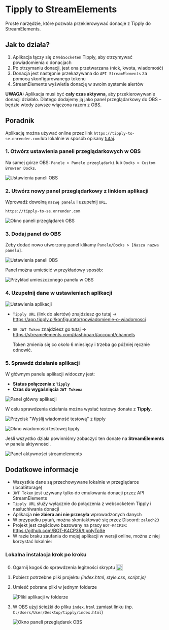 # Tipply to StreamElements 

Proste narzędzie, które pozwala przekierowywać donacje z Tipply do StreamElements.

## Jak to działa?
  1. Aplikacja łączy się z `WebSocketem` Tipply, aby otrzymywać powiadomienia o donacjach
  2. Po otrzymaniu donacji, jest ona przetwarzana (nick, kwota, wiadomość)
  3. Donacja jest następnie przekazywana do `API StreamElements` za pomocą skonfigurowanego tokenu
  4. StreamElements wyświetla donację w swoim systemie alertów

 **UWAGA:** Aplikacja musi być **cały czas aktywna**, aby przekierowywanie donacji działało. Dlatego dodajemy ją jako panel przeglądarkowy do OBS – będzie wtedy zawsze włączona razem z OBS.

## Poradnik

Aplikację można używać online przez link `https://tipply-to-se.onrender.com` lub lokalnie w sposób opisany [tutaj](#lokalna-instalacja-krok-po-kroku).

### 1. Otwórz ustawienia paneli przeglądarkowych w OBS

Na samej górze OBS:
`Panele > Panele przeglądarki` lub `Docks > Custom Browser Docks`.

![Ustawienia paneli OBS](https://i.imgur.com/FTVlzo8.png)

### 2. Utwórz nowy panel przeglądarkowy z linkiem aplikacji

Wprowadź dowolną `nazwę panelu` i uzupełnij `URL`.

```
https://tipply-to-se.onrender.com
```

![Okno paneli przeglądarek OBS](https://i.imgur.com/cv9lwNw.png)

### 3. Dodaj panel do OBS

Żeby dodać nowo utworzony panel klikamy `Panele/Docks > [Nasza nazwa panelu]`.

![Ustawienia paneli OBS](https://i.imgur.com/ZpRW5sY.png)

Panel można umieścić w przykładowy sposób: 

![Przykład umieszczonego panelu w OBS](https://i.imgur.com/YLRLqT0.png)

### 4. Uzupełnij dane w ustawieniach aplikacji

![Ustawienia aplikacji](https://i.imgur.com/ZsyetIi.png)

- `Tipply URL` (link do alertów) znajdziesz go tutaj → https://app.tipply.pl/konfigurator/powiadomienie-o-wiadomosci
- `SE JWT Token` znajdziesz go tutaj → https://streamelements.com/dashboard/account/channels
  
  Token zmienia się co około 6 miesięcy i trzeba go później ręcznie odnowić.

### 5. Sprawdź działanie aplikacji

W głównym panelu aplikacji widoczny jest:
- **Status połączenia z `Tipply`**
- **Czas do wygaśnięcia `JWT Tokena`**

![Panel główny aplikacji](https://i.imgur.com/bAXK45b.png)

W celu sprawdzenia działania można wysłać testowy donate z **Tipply**.

![Przycisk "Wyślij wiadomość testową" z tipply](https://i.imgur.com/rQ5YbrE.png)

![Okno wiadomości testowej tipply](https://i.imgur.com/r1UN7ag.png)

Jeśli wszystko działa powinniśmy zobaczyć ten donate na **StreamElements** w panelu aktywności.

![Panel aktywności streamelements](https://i.imgur.com/Ikd6UZQ.png)
## Dodatkowe informacje

- Wszystkie dane są przechowywane lokalnie w przeglądarce (localStorage)
- `JWT Token` jest używany tylko do emulowania donacji przez API StreamElements
- `Tipply URL` służy wyłącznie do połączenia z websocketem Tipply i nasłuchiwania donacji
- Aplikacja **nie zbiera ani nie przesyła** wprowadzonych danych
- W przypadku pytań, można skontaktować się przez Discord: `zalech23`
- Projekt jest częściowo bazowany na pracy `BOT-K4CP3R`: https://github.com/BOT-K4CP3R/tipplyToSe
- W razie braku zaufania do mojej aplikacji w wersji online, można z niej korzystać lokalnie:

### Lokalna instalacja krok po kroku

0. Ogarnij kogoś do sprawdzenia legitności skryptu <img style="height: 20px; transform: translateY(5px);" src="https://cdn.7tv.app/emote/01GB3PQ1K8000CW87FDNNPRBZG/1x.avif"> 
1. Pobierz potrzebne pliki projektu *(index.html, style.css, script.js)*  
2. Umieść pobrane pliki w jednym folderze

   ![Pliki aplikacji w folderze](https://i.imgur.com/8HdQeQX.png)  
3. W OBS użyj ścieżki do pliku `index.html` zamiast linku (np. `C:/Users/User/Desktop/tipply/index.html`)

   ![Okno paneli przeglądarek OBS](https://i.imgur.com/PFUey2s.png)


